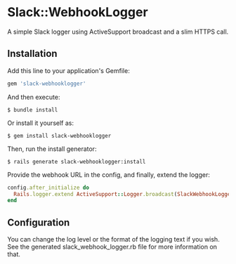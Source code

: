 # Slack::WebhookLogger

A simple Slack logger using ActiveSupport broadcast and a slim HTTPS call.

## Installation

Add this line to your application's Gemfile:

```ruby
gem 'slack-webhooklogger'
```

And then execute:

```
$ bundle install
```

Or install it yourself as:

```
$ gem install slack-webhooklogger
```

Then, run the install generator:

```
$ rails generate slack-webhooklogger:install
```

Provide the webhook URL in the config, and finally, extend the logger:

```ruby
config.after_initialize do
  Rails.logger.extend ActiveSupport::Logger.broadcast(SlackWebhookLogger.logger)
end
```

## Configuration

You can change the log level or the format of the logging text if you wish. See the generated slack_webhook_logger.rb file for more information on that.
